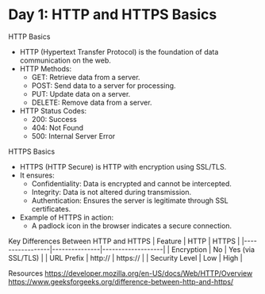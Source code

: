 # Day 1: HTTP and HTTPS Basics

HTTP Basics
- HTTP (Hypertext Transfer Protocol) is the foundation of data communication on the web.
- HTTP Methods:
  - GET: Retrieve data from a server.
  - POST: Send data to a server for processing.
  - PUT: Update data on a server.
  - DELETE: Remove data from a server.
- HTTP Status Codes:
  - 200: Success
  - 404: Not Found
  - 500: Internal Server Error

HTTPS Basics
- HTTPS (HTTP Secure) is HTTP with encryption using SSL/TLS.
- It ensures:
  - Confidentiality: Data is encrypted and cannot be intercepted.
  - Integrity: Data is not altered during transmission.
  - Authentication: Ensures the server is legitimate through SSL certificates.
- Example of HTTPS in action:
  - A padlock icon in the browser indicates a secure connection.
  
Key Differences Between HTTP and HTTPS
| Feature         | HTTP          | HTTPS             |
|-----------------|---------------|-------------------|
| Encryption      | No            | Yes (via SSL/TLS) |
| URL Prefix      | http://       | https://          |
| Security Level  | Low           | High              |

Resources
https://developer.mozilla.org/en-US/docs/Web/HTTP/Overview
https://www.geeksforgeeks.org/difference-between-http-and-https/

